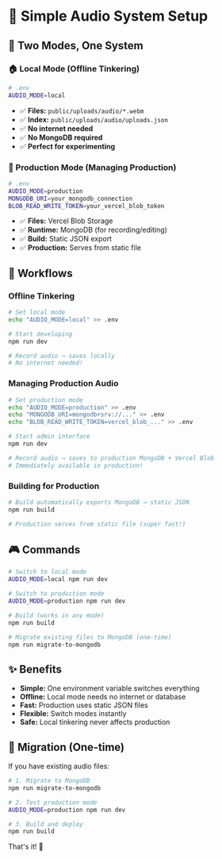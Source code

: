 # 🎵 Simple Audio System Setup

## **🎯 Two Modes, One System**

### **🏠 Local Mode (Offline Tinkering)**
```bash
# .env
AUDIO_MODE=local
```
- ✅ **Files:** `public/uploads/audio/*.webm`
- ✅ **Index:** `public/uploads/audio/uploads.json`
- ✅ **No internet needed**
- ✅ **No MongoDB required**
- ✅ **Perfect for experimenting**

### **🚀 Production Mode (Managing Production)**
```bash
# .env
AUDIO_MODE=production
MONGODB_URI=your_mongodb_connection
BLOB_READ_WRITE_TOKEN=your_vercel_blob_token
```
- ✅ **Files:** Vercel Blob Storage
- ✅ **Runtime:** MongoDB (for recording/editing)
- ✅ **Build:** Static JSON export
- ✅ **Production:** Serves from static file

## **🔄 Workflows**

### **Offline Tinkering**
```bash
# Set local mode
echo "AUDIO_MODE=local" >> .env

# Start developing
npm run dev

# Record audio → saves locally
# No internet needed!
```

### **Managing Production Audio**
```bash
# Set production mode
echo "AUDIO_MODE=production" >> .env
echo "MONGODB_URI=mongodb+srv://..." >> .env
echo "BLOB_READ_WRITE_TOKEN=vercel_blob_..." >> .env

# Start admin interface
npm run dev

# Record audio → saves to production MongoDB + Vercel Blob
# Immediately available in production!
```

### **Building for Production**
```bash
# Build automatically exports MongoDB → static JSON
npm run build

# Production serves from static file (super fast!)
```

## **🎮 Commands**

```bash
# Switch to local mode
AUDIO_MODE=local npm run dev

# Switch to production mode  
AUDIO_MODE=production npm run dev

# Build (works in any mode)
npm run build

# Migrate existing files to MongoDB (one-time)
npm run migrate-to-mongodb
```

## **✨ Benefits**

- **Simple:** One environment variable switches everything
- **Offline:** Local mode needs no internet or database
- **Fast:** Production uses static JSON files
- **Flexible:** Switch modes instantly
- **Safe:** Local tinkering never affects production

## **🔧 Migration (One-time)**

If you have existing audio files:
```bash
# 1. Migrate to MongoDB
npm run migrate-to-mongodb

# 2. Test production mode
AUDIO_MODE=production npm run dev

# 3. Build and deploy
npm run build
```

That's it! 🎉
